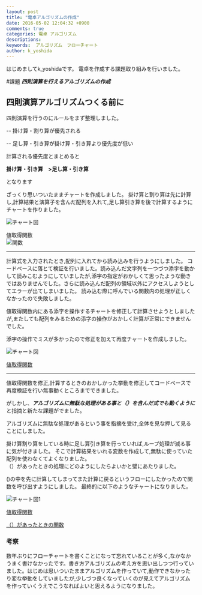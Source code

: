 ```yaml
---
layout: post
title: "電卓アルゴリズムの作成"
date: 2016-05-02 12:04:32 +0900
comments: true
categories: 電卓 アルゴリズム
descriptions: 
keywords:  アルゴリズム　フローチャート
author: k_yoshida 
---
```


はじめましてk_yoshidaです。
電卓を作成する課題取り組みを行いました。

<!-- more -->

#課題
***四則演算を行えるアルゴリズムの作成***

## 四則演算アルゴリズムつくる前に

四則演算を行うのにルールをまず整理しました。

-- 掛け算・割り算が優先される

-- 足し算・引き算が掛け算・引き算より優先度が低い

計算される優先度とまとめると

**掛け算・引き算　>足し算・引き算**

となります  

ざっくり思いついたままチャートを作成しました。
掛け算と割り算は先に計算し,計算結果と演算子を含んだ配列を入れて,足し算引き算を後で計算するようにチャートを作りました。

![チャート図](/images/calulator1.png)

値取得関数  
![関数](/images/number1.png)  
  
---
計算式を入力されたとき,配列に入れてから読み込みを行うようにしました。
コードベースに落とて検証を行いました。読み込んだ文字列を一つづつ添字を動かして読みこむようにしていましたが,添字の指定がおかしくて思ったような動きではありませんでした。さらに読み込んだ配列の領域以外にアクセスしようとしてエラーが出てしまいました。
読み込む際に呼んでいる関数内の処理が正しくなかったので失敗しました。


値取得関数内にある添字を操作するチャートを修正して計算させようとしましたが,またしても配列をみるための添字の操作がおかしく計算が正常にできませんでした。　

添字の操作でミスが多かったので修正を加えて再度チャートを作成しました。

![チャート図](/images/calulator2.png)

[値取得関数](/images/number2.png)

---
値取得関数を修正,計算するときのおかしかった挙動を修正してコードベースで再度検証を行い無事動くところまでできました。

がしかし、***アルゴリズムに無駄な処理がある事と（）を含んだ式でも動くように*** と指摘と新たな課題がでました。

アルゴリズムに無駄な処理があるという事を指摘を受け,全体を見な押して見ることにしました。

掛け算割り算をしている時に足し算引き算を行っていれば,ループ処理が減る事に気が付きました。
そこで計算結果をいれる変数を作成して,無駄に使っていた配列を使わなくてよくなりました。  
（）があったときの処理にどのようにしたらよいかと壁にあたりました。

()の中を先に計算してしまってまた計算に戻るというフローにしたかったので関数を呼び出すようにしました。
最終的に以下のようなチャートになりました。

![チャート図1](/images/calulator_frow.png)

[値取得関数](/images/number_calulator.png)

[（）があったときの関数](/images/brackets.png)


### 考察
数年ぶりにフローチャートを書くことになって忘れていることが多く,なかなかうまく書けなかったです。書き方アルゴリズムの考え方を思い出しつつ行っていました。はじめは思いついたままアルゴリズムを作っていて,動作できなかったり変な挙動をしていましたが,少しづつ良くなっていくのが見えてアルゴリズムを作っていくうえでこうなればよいと思えるようになりました。

